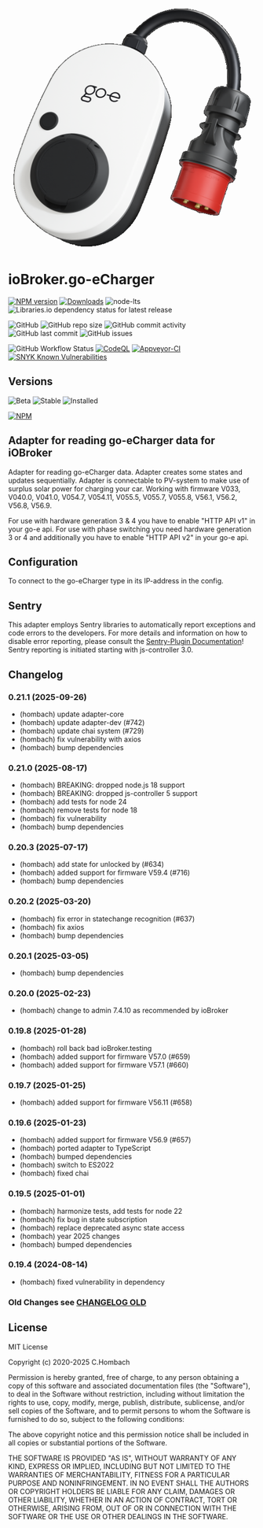 ![Logo](admin/go-eCharger.png)

# ioBroker.go-eCharger

[![NPM version](https://img.shields.io/npm/v/iobroker.go-e-charger?style=flat-square)](https://www.npmjs.com/package/iobroker.go-e-charger)
[![Downloads](https://img.shields.io/npm/dm/iobroker.go-e-charger?label=npm%20downloads&style=flat-square)](https://www.npmjs.com/package/iobroker.go-e-charger)
![node-lts](https://img.shields.io/node/v-lts/iobroker.go-e-charger?style=flat-square)
![Libraries.io dependency status for latest release](https://img.shields.io/librariesio/release/npm/iobroker.go-e-charger?label=npm%20dependencies&style=flat-square)

![GitHub](https://img.shields.io/github/license/hombach/iobroker.go-e-charger?style=flat-square)
![GitHub repo size](https://img.shields.io/github/repo-size/hombach/iobroker.go-e-charger?logo=github&style=flat-square)
![GitHub commit activity](https://img.shields.io/github/commit-activity/m/hombach/iobroker.go-e-charger?logo=github&style=flat-square)
![GitHub last commit](https://img.shields.io/github/last-commit/hombach/iobroker.go-e-charger?logo=github&style=flat-square)
![GitHub issues](https://img.shields.io/github/issues/hombach/iobroker.go-e-charger?logo=github&style=flat-square)

![GitHub Workflow Status](https://img.shields.io/github/actions/workflow/status/hombach/iobroker.go-e-charger/node.js.yml?branch=master&logo=github&style=flat-square)
[![CodeQL](https://github.com/hombach/ioBroker.go-e-charger/actions/workflows/codeql-analysis.yml/badge.svg)](https://github.com/hombach/ioBroker.go-e-charger/actions/workflows/codeql-analysis.yml)
[![Appveyor-CI](https://ci.appveyor.com/api/projects/status/github/hombach/ioBroker.go-e-charger?branch=master&svg=true)](https://ci.appveyor.com/project/hombach/iobroker-go-e-charger)
[![SNYK Known Vulnerabilities](https://snyk.io/test/github/hombach/ioBroker.go-e-charger/badge.svg)](https://snyk.io/test/github/hombach/ioBroker.go-e-charger)

## Versions

![Beta](https://img.shields.io/npm/v/iobroker.go-e-charger.svg?color=red&label=beta)
![Stable](https://iobroker.live/badges/go-e-charger-stable.svg)
![Installed](https://iobroker.live/badges/go-e-charger-installed.svg)

[![NPM](https://nodei.co/npm/iobroker.go-e-charger.png?downloads=true)](https://nodei.co/npm/iobroker.go-e-charger/)

## Adapter for reading go-eCharger data for iOBroker

Adapter for reading go-eCharger data. Adapter creates some states and updates sequentially. Adapter is connectable to PV-system to make use of surplus solar power for charging your car. Working with firmware V033, V040.0, V041.0, V054.7, V054.11, V055.5, V055.7, V055.8, V56.1, V56.2, V56.8, V56.9.

For use with hardware generation 3 & 4 you have to enable "HTTP API v1" in your go-e api.
For use with phase switching you need hardware generation 3 or 4 and additionally you have to enable "HTTP API v2" in your go-e api.

## Configuration

To connect to the go-eCharger type in its IP-address in the config.

## Sentry

This adapter employs Sentry libraries to automatically report exceptions and code errors to the developers. For more details and information on how to disable error reporting, please consult the [Sentry-Plugin Documentation](https://github.com/ioBroker/plugin-sentry#plugin-sentry)! Sentry reporting is initiated starting with js-controller 3.0.

## Changelog
<!--
  Placeholder for the next version (at the beginning of the line):
  ### **WORK IN PROGRESS**
-->

### 0.21.1 (2025-09-26)

- (hombach) update adapter-core
- (hombach) update adapter-dev (#742)
- (hombach) update chai system (#729)
- (hombach) fix vulnerability with axios
- (hombach) bump dependencies

### 0.21.0 (2025-08-17)

- (hombach) BREAKING: dropped node.js 18 support
- (hombach) BREAKING: dropped js-controller 5 support
- (hombach) add tests for node 24
- (hombach) remove tests for node 18
- (hombach) fix vulnerability
- (hombach) bump dependencies

### 0.20.3 (2025-07-17)

- (hombach) add state for unlocked by (#634)
- (hombach) added support for firmware V59.4 (#716)
- (hombach) bump dependencies

### 0.20.2 (2025-03-20)

- (hombach) fix error in statechange recognition (#637)
- (hombach) fix axios
- (hombach) bump dependencies

### 0.20.1 (2025-03-05)

- (hombach) bump dependencies

### 0.20.0 (2025-02-23)

- (hombach) change to admin 7.4.10 as recommended by ioBroker

### 0.19.8 (2025-01-28)

- (hombach) roll back bad ioBroker.testing
- (hombach) added support for firmware V57.0 (#659)
- (hombach) added support for firmware V57.1 (#660)

### 0.19.7 (2025-01-25)

- (hombach) added support for firmware V56.11 (#658)

### 0.19.6 (2025-01-23)

- (hombach) added support for firmware V56.9 (#657)
- (hombach) ported adapter to TypeScript
- (hombach) bumped dependencies
- (hombach) switch to ES2022
- (hombach) fixed chai

### 0.19.5 (2025-01-01)

- (hombach) harmonize tests, add tests for node 22
- (hombach) fix bug in state subscription
- (hombach) replace deprecated async state access
- (hombach) year 2025 changes
- (hombach) bumped dependencies

### 0.19.4 (2024-08-14)

- (hombach) fixed vulnerability in dependency

### Old Changes see [CHANGELOG OLD](CHANGELOG_OLD.md)

## License
MIT License

Copyright (c) 2020-2025 C.Hombach

Permission is hereby granted, free of charge, to any person obtaining a copy
of this software and associated documentation files (the "Software"), to deal
in the Software without restriction, including without limitation the rights
to use, copy, modify, merge, publish, distribute, sublicense, and/or sell
copies of the Software, and to permit persons to whom the Software is
furnished to do so, subject to the following conditions:

The above copyright notice and this permission notice shall be included in all
copies or substantial portions of the Software.

THE SOFTWARE IS PROVIDED "AS IS", WITHOUT WARRANTY OF ANY KIND, EXPRESS OR
IMPLIED, INCLUDING BUT NOT LIMITED TO THE WARRANTIES OF MERCHANTABILITY,
FITNESS FOR A PARTICULAR PURPOSE AND NONINFRINGEMENT. IN NO EVENT SHALL THE
AUTHORS OR COPYRIGHT HOLDERS BE LIABLE FOR ANY CLAIM, DAMAGES OR OTHER
LIABILITY, WHETHER IN AN ACTION OF CONTRACT, TORT OR OTHERWISE, ARISING FROM,
OUT OF OR IN CONNECTION WITH THE SOFTWARE OR THE USE OR OTHER DEALINGS IN THE
SOFTWARE.
